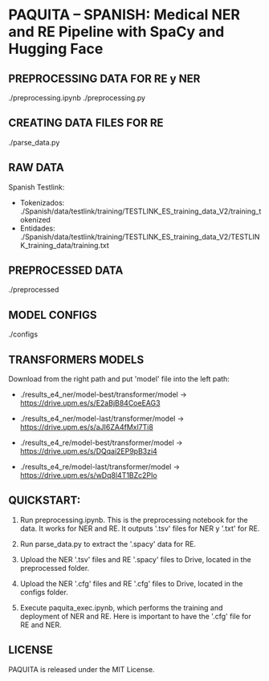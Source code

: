 # PAQUITA – SPANISH: Medical NER and RE Pipeline with SpaCy and Hugging Face

## PREPROCESSING DATA FOR RE y NER
./preprocessing.ipynb
./preprocessing.py

## CREATING DATA FILES FOR RE
./parse_data.py


## RAW DATA
Spanish Testlink:
- Tokenizados: ./Spanish/data/testlink/training/TESTLINK_ES_training_data_V2/training_tokenized
- Entidades: ./Spanish/data/testlink/training/TESTLINK_ES_training_data_V2/TESTLINK_training_data/training.txt


## PREPROCESSED DATA
./preprocessed


## MODEL CONFIGS
./configs


## TRANSFORMERS MODELS 
Download from the right path and put 'model' file into the left path:

- ./results_e4_ner/model-best/transformer/model -> https://drive.upm.es/s/E2aBjB84CoeEAG3
- ./results_e4_ner/model-last/transformer/model -> https://drive.upm.es/s/aJI6ZA4fMxl7Ti8

- ./results_e4_re/model-best/transformer/model -> https://drive.upm.es/s/DQqai2EP9pB3zi4
- ./results_e4_re/model-last/transformer/model -> https://drive.upm.es/s/wDq8l4T1BZc2PIo



## QUICKSTART:
1. Run preprocessing.ipynb. This is the preprocessing notebook for the data. It works for NER and RE. It outputs '.tsv' files for NER y '.txt' for RE.

2. Run parse_data.py to extract the '.spacy' data for RE.

3. Upload the NER '.tsv' files and RE '.spacy' files to Drive, located in the preprocessed folder.

4. Upload the NER '.cfg' files and RE '.cfg' files to Drive, located in the configs folder.

5. Execute paquita_exec.ipynb, which performs the training and deployment of NER and RE. Here is important to have the '.cfg' file for RE and NER. 



## LICENSE
PAQUITA is released under the MIT License.
